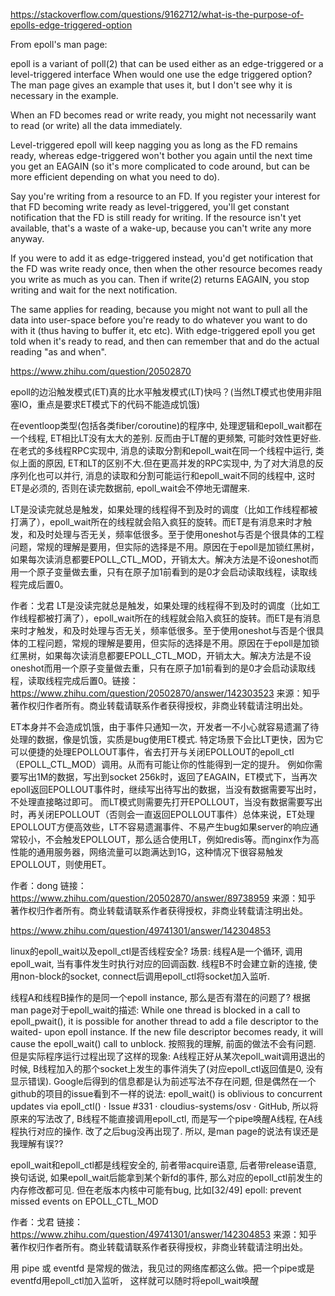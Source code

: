 https://stackoverflow.com/questions/9162712/what-is-the-purpose-of-epolls-edge-triggered-option

From epoll's man page:

epoll is a variant of poll(2) that can be used either as an edge-triggered
or a level-triggered interface
When would one use the edge triggered option? The man page gives an example that uses it, but I don't see why it is necessary in the example.



When an FD becomes read or write ready, you might not necessarily want to read (or write) all the data immediately.

Level-triggered epoll will keep nagging you as long as the FD remains ready, whereas edge-triggered won't bother you again until the next time you get an EAGAIN (so it's more complicated to code around, but can be more efficient depending on what you need to do).

Say you're writing from a resource to an FD. If you register your interest for that FD becoming write ready as level-triggered, you'll get constant notification that the FD is still ready for writing. If the resource isn't yet available, that's a waste of a wake-up, because you can't write any more anyway.

If you were to add it as edge-triggered instead, you'd get notification that the FD was write ready once, then when the other resource becomes ready you write as much as you can. Then if write(2) returns EAGAIN, you stop writing and wait for the next notification.

The same applies for reading, because you might not want to pull all the data into user-space before you're ready to do whatever you want to do with it (thus having to buffer it, etc etc). With edge-triggered epoll you get told when it's ready to read, and then can remember that and do the actual reading "as and when".


https://www.zhihu.com/question/20502870

epoll的边沿触发模式(ET)真的比水平触发模式(LT)快吗？(当然LT模式也使用非阻塞IO，重点是要求ET模式下的代码不能造成饥饿)

在eventloop类型(包括各类fiber/coroutine)的程序中, 处理逻辑和epoll_wait都在一个线程, ET相比LT没有太大的差别. 反而由于LT醒的更频繁, 可能时效性更好些. 在老式的多线程RPC实现中, 消息的读取分割和epoll_wait在同一个线程中运行, 类似上面的原因, ET和LT的区别不大.但在更高并发的RPC实现中, 为了对大消息的反序列化也可以并行, 消息的读取和分割可能运行和epoll_wait不同的线程中, 这时ET是必须的, 否则在读完数据前, epoll_wait会不停地无谓醒来.


LT是没读完就总是触发，如果处理的线程得不到及时的调度（比如工作线程都被打满了），epoll_wait所在的线程就会陷入疯狂的旋转。而ET是有消息来时才触发，和及时处理与否无关，频率低很多。至于使用oneshot与否是个很具体的工程问题，常规的理解是要用，但实际的选择是不用。原因在于epoll是加锁红黑树，如果每次读消息都要EPOLL_CTL_MOD，开销太大。解决方法是不设oneshot而用一个原子变量做去重，只有在原子加1前看到的是0才会启动读取线程，读取线程完成后置0。


作者：戈君
LT是没读完就总是触发，如果处理的线程得不到及时的调度（比如工作线程都被打满了），epoll_wait所在的线程就会陷入疯狂的旋转。而ET是有消息来时才触发，和及时处理与否无关，频率低很多。至于使用oneshot与否是个很具体的工程问题，常规的理解是要用，但实际的选择是不用。原因在于epoll是加锁红黑树，如果每次读消息都要EPOLL_CTL_MOD，开销太大。解决方法是不设oneshot而用一个原子变量做去重，只有在原子加1前看到的是0才会启动读取线程，读取线程完成后置0。链接：https://www.zhihu.com/question/20502870/answer/142303523
来源：知乎
著作权归作者所有。商业转载请联系作者获得授权，非商业转载请注明出处。





ET本身并不会造成饥饿，由于事件只通知一次，开发者一不小心就容易遗漏了待处理的数据，像是饥饿，实质是bug使用ET模式.
特定场景下会比LT更快，因为它可以便捷的处理EPOLLOUT事件，省去打开与关闭EPOLLOUT的epoll_ctl（EPOLL_CTL_MOD）调用。从而有可能让你的性能得到一定的提升。
例如你需要写出1M的数据，写出到socket 256k时，返回了EAGAIN，ET模式下，当再次epoll返回EPOLLOUT事件时，继续写出待写出的数据，当没有数据需要写出时，不处理直接略过即可。
而LT模式则需要先打开EPOLLOUT，当没有数据需要写出时，再关闭EPOLLOUT（否则会一直返回EPOLLOUT事件）总体来说，ET处理EPOLLOUT方便高效些，LT不容易遗漏事件、不易产生bug如果server的响应通常较小，不会触发EPOLLOUT，那么适合使用LT，例如redis等。而nginx作为高性能的通用服务器，网络流量可以跑满达到1G，这种情况下很容易触发EPOLLOUT，则使用ET。

作者：dong
链接：https://www.zhihu.com/question/20502870/answer/89738959
来源：知乎
著作权归作者所有。商业转载请联系作者获得授权，非商业转载请注明出处。



https://www.zhihu.com/question/49741301/answer/142304853

linux的epoll_wait以及epoll_ctl是否线程安全?
场景:
线程A是一个循环, 调用epoll_wait, 当有事件发生时执行对应的回调函数.
线程B不时会建立新的连接, 使用non-block的socket, connect后调用epoll_ctl将socket加入监听.

线程A和线程B操作的是同一个epoll instance, 那么是否有潜在的问题了?
根据man page对于epoll_wait的描述:
While one thread is blocked in a call to epoll_pwait(), it is
       possible for another thread to add a file descriptor to the waited-
       upon epoll instance.  If the new file descriptor becomes ready, it
       will cause the epoll_wait() call to unblock.
按照我的理解, 前面的做法不会有问题.
但是实际程序运行过程出现了这样的现象: A线程正好从某次epoll_wait调用退出的时候, B线程加入的那个socket上发生的事件消失了(对应epoll_ctl返回值是0, 没有显示错误).
Google后得到的信息都是认为前述写法不存在问题, 但是偶然在一个github的项目的issue看到不一样的说法: epoll_wait() is oblivious to concurrent updates via epoll_ctl() · Issue #331 · cloudius-systems/osv · GitHub, 所以将原来的写法改了, B线程不能直接调用epoll_ctl, 而是写一个pipe唤醒A线程, 在A线程执行对应的操作. 改了之后bug没再出现了.
所以, 是man page的说法有误还是我理解有误??


epoll_wait和epoll_ctl都是线程安全的, 前者带acquire语意, 后者带release语意, 换句话说, 如果epoll_wait后能拿到某个新fd的事件, 那么对应的epoll_ctl前发生的内存修改都可见. 但在老版本内核中可能有bug, 比如[32/49] epoll: prevent missed events on EPOLL_CTL_MOD

作者：戈君
链接：https://www.zhihu.com/question/49741301/answer/142304853
来源：知乎
著作权归作者所有。商业转载请联系作者获得授权，非商业转载请注明出处。


用 pipe 或 eventfd 是常规的做法，我见过的网络库都这么做。把一个pipe或是eventfd用epoll_ctl加入监听， 这样就可以随时将epoll_wait唤醒
